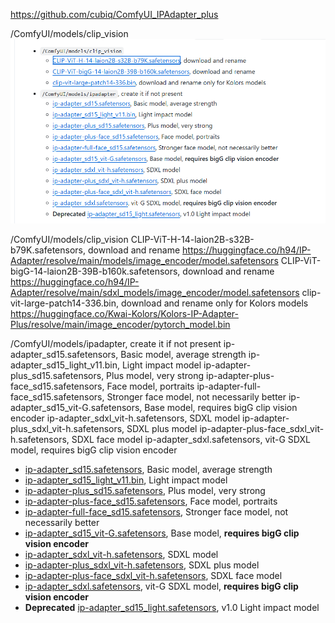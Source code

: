 https://github.com/cubiq/ComfyUI_IPAdapter_plus

/ComfyUI/models/clip_vision
![Снимок экрана 2025-04-03 133622.png](assets/%D0%A1%D0%BD%D0%B8%D0%BC%D0%BE%D0%BA%20%D1%8D%D0%BA%D1%80%D0%B0%D0%BD%D0%B0%202025-04-03%20133622.png)


/ComfyUI/models/clip_vision
CLIP-ViT-H-14-laion2B-s32B-b79K.safetensors, download and rename
https://huggingface.co/h94/IP-Adapter/resolve/main/models/image_encoder/model.safetensors
CLIP-ViT-bigG-14-laion2B-39B-b160k.safetensors, download and rename
https://huggingface.co/h94/IP-Adapter/resolve/main/sdxl_models/image_encoder/model.safetensors
clip-vit-large-patch14-336.bin, download and rename only for Kolors models
https://huggingface.co/Kwai-Kolors/Kolors-IP-Adapter-Plus/resolve/main/image_encoder/pytorch_model.bin

/ComfyUI/models/ipadapter, create it if not present
ip-adapter_sd15.safetensors, Basic model, average strength
ip-adapter_sd15_light_v11.bin, Light impact model
ip-adapter-plus_sd15.safetensors, Plus model, very strong
ip-adapter-plus-face_sd15.safetensors, Face model, portraits
ip-adapter-full-face_sd15.safetensors, Stronger face model, not necessarily better
ip-adapter_sd15_vit-G.safetensors, Base model, requires bigG clip vision encoder
ip-adapter_sdxl_vit-h.safetensors, SDXL model
ip-adapter-plus_sdxl_vit-h.safetensors, SDXL plus model
ip-adapter-plus-face_sdxl_vit-h.safetensors, SDXL face model
ip-adapter_sdxl.safetensors, vit-G SDXL model, requires bigG clip vision encoder

<ul dir="auto">
<li><a href="https://huggingface.co/h94/IP-Adapter/resolve/main/models/ip-adapter_sd15.safetensors" rel="nofollow">ip-adapter_sd15.safetensors</a>, Basic model, average strength</li>
<li><a href="https://huggingface.co/h94/IP-Adapter/resolve/main/models/ip-adapter_sd15_light_v11.bin" rel="nofollow">ip-adapter_sd15_light_v11.bin</a>, Light impact model</li>
<li><a href="https://huggingface.co/h94/IP-Adapter/resolve/main/models/ip-adapter-plus_sd15.safetensors" rel="nofollow">ip-adapter-plus_sd15.safetensors</a>, Plus model, very strong</li>
<li><a href="https://huggingface.co/h94/IP-Adapter/resolve/main/models/ip-adapter-plus-face_sd15.safetensors" rel="nofollow">ip-adapter-plus-face_sd15.safetensors</a>, Face model, portraits</li>
<li><a href="https://huggingface.co/h94/IP-Adapter/resolve/main/models/ip-adapter-full-face_sd15.safetensors" rel="nofollow">ip-adapter-full-face_sd15.safetensors</a>, Stronger face model, not necessarily better</li>
<li><a href="https://huggingface.co/h94/IP-Adapter/resolve/main/models/ip-adapter_sd15_vit-G.safetensors" rel="nofollow">ip-adapter_sd15_vit-G.safetensors</a>, Base model, <strong>requires bigG clip vision encoder</strong></li>
<li><a href="https://huggingface.co/h94/IP-Adapter/resolve/main/sdxl_models/ip-adapter_sdxl_vit-h.safetensors" rel="nofollow">ip-adapter_sdxl_vit-h.safetensors</a>, SDXL model</li>
<li><a href="https://huggingface.co/h94/IP-Adapter/resolve/main/sdxl_models/ip-adapter-plus_sdxl_vit-h.safetensors" rel="nofollow">ip-adapter-plus_sdxl_vit-h.safetensors</a>, SDXL plus model</li>
<li><a href="https://huggingface.co/h94/IP-Adapter/resolve/main/sdxl_models/ip-adapter-plus-face_sdxl_vit-h.safetensors" rel="nofollow">ip-adapter-plus-face_sdxl_vit-h.safetensors</a>, SDXL face model</li>
<li><a href="https://huggingface.co/h94/IP-Adapter/resolve/main/sdxl_models/ip-adapter_sdxl.safetensors" rel="nofollow">ip-adapter_sdxl.safetensors</a>, vit-G SDXL model, <strong>requires bigG clip vision encoder</strong></li>
<li><strong>Deprecated</strong> <a href="https://huggingface.co/h94/IP-Adapter/resolve/main/models/ip-adapter_sd15_light.safetensors" rel="nofollow">ip-adapter_sd15_light.safetensors</a>, v1.0 Light impact model</li>
</ul>